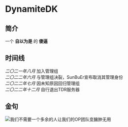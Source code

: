 # DynamiteDK

## 简介
一个 **自以为是** 的 **傻逼**

## 时间线
*二〇二一年八月* 加入管理组  
*二〇二二年六月* 与管理组决裂，SunBuEr宣布取消其管理身份  
*二〇二二年七月* 因未知原因回归管理组  
*二〇二二年十二月* 自行退出TDR服务器  

## 金句
![我们不需要一个多余的人让我们的OP团队变臃肿无用](https://pic.imgdb.cn/item/63a56e9008b68301634dab7e.jpg)
